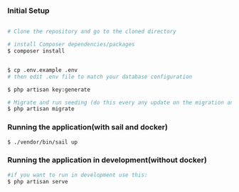 ### Initial Setup

```bash

# Clone the repository and go to the cloned directory

# install Composer dependencies/packages
$ composer install


$ cp .env.example .env
# then edit .env file to match your database configuration

$ php artisan key:generate

# Migrate and run seeding (do this every any update on the migration and the seeder)
$ php artisan migrate

```

### Running the application(with sail and docker)

```bash
$ ./vendor/bin/sail up
```

### Running the application in development(without docker)

```bash
#if you want to run in development use this:
$ php artisan serve
```

